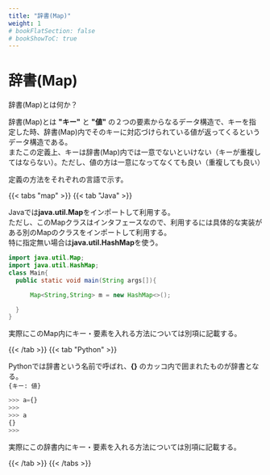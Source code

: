 ```yaml
---
title: "辞書(Map)"
weight: 1
# bookFlatSection: false
# bookShowToC: true
---
```


# 辞書(Map)

辞書(Map)とは何か？  

辞書(Map)とは **"キー"** と **"値"** の２つの要素からなるデータ構造で、キーを指定した時、辞書(Map)内でそのキーに対応づけられている値が返ってくるというデータ構造である。  
またこの定義上、キーは辞書(Map)内では一意でないといけない（キーが重複してはならない）。ただし、値の方は一意になってなくても良い（重複しても良い）

定義の方法をそれぞれの言語で示す。

{{< tabs "map" >}}
{{< tab "Java" >}}

Javaでは**java.util.Map**をインポートして利用する。  
ただし、このMapクラスはインタフェースなので、利用するには具体的な実装がある別のMapのクラスをインポートして利用する。  
特に指定無い場合は**java.util.HashMap**を使う。

```java
import java.util.Map;
import java.util.HashMap;
class Main{
  public static void main(String args[]){

      Map<String,String> m = new HashMap<>();

  }
}
```

実際にこのMap内にキー・要素を入れる方法については別項に記載する。

{{< /tab >}}
{{< tab "Python" >}}

Pythonでは辞書という名前で呼ばれ、**{}** のカッコ内で囲まれたものが辞書となる。   
`{キー: 値}`

```python
>>> a={}
>>> 
>>> a
{}
>>> 
```

実際にこの辞書内にキー・要素を入れる方法については別項に記載する。

{{< /tab >}}
{{< /tabs >}}


